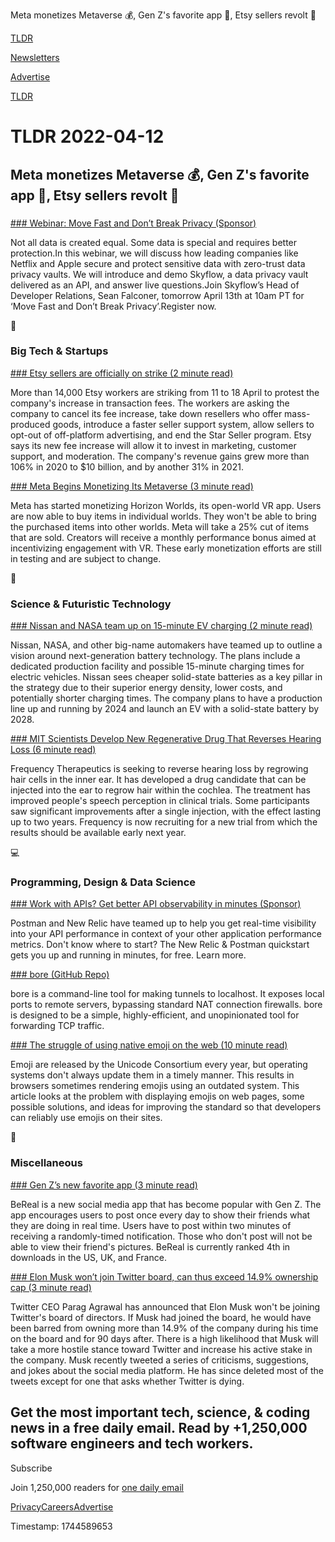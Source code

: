 Meta monetizes Metaverse 💰, Gen Z's favorite app 📱, Etsy sellers revolt 🧶

[TLDR](/)

[Newsletters](/newsletters)

[Advertise](https://advertise.tldr.tech/)

[TLDR](/)

# TLDR 2022-04-12

## Meta monetizes Metaverse 💰, Gen Z's favorite app 📱, Etsy sellers revolt 🧶

### 

[### Webinar: Move Fast and Don’t Break Privacy (Sponsor)](https://info.skyflow.com/move-fast-and-dont-break-privacy-an-intro-to-skyflow?utm_source=tldr&utm_medium=newsletter&utm_campaign=tldr+2022)

Not all data is created equal. Some data is special and requires better protection.In this webinar, we will discuss how leading companies like Netflix and Apple secure and protect sensitive data with zero-trust data privacy vaults. We will introduce and demo Skyflow, a data privacy vault delivered as an API, and answer live questions.Join Skyflow’s Head of Developer Relations, Sean Falconer, tomorrow April 13th at 10am PT for ‘Move Fast and Don’t Break Privacy’.Register now.

📱

### Big Tech & Startups

[### Etsy sellers are officially on strike (2 minute read)](https://www.protocol.com/bulletins/etsy-seller-strike?utm_source=tldrnewsletter)

More than 14,000 Etsy workers are striking from 11 to 18 April to protest the company's increase in transaction fees. The workers are asking the company to cancel its fee increase, take down resellers who offer mass-produced goods, introduce a faster seller support system, allow sellers to opt-out of off-platform advertising, and end the Star Seller program. Etsy says its new fee increase will allow it to invest in marketing, customer support, and moderation. The company's revenue gains grew more than 106% in 2020 to $10 billion, and by another 31% in 2021.

[### Meta Begins Monetizing Its Metaverse (3 minute read)](https://www.cnet.com/tech/computing/meta-begins-monetizing-its-metaverse/?utm_source=tldrnewsletter)

Meta has started monetizing Horizon Worlds, its open-world VR app. Users are now able to buy items in individual worlds. They won't be able to bring the purchased items into other worlds. Meta will take a 25% cut of items that are sold. Creators will receive a monthly performance bonus aimed at incentivizing engagement with VR. These early monetization efforts are still in testing and are subject to change.

🚀

### Science & Futuristic Technology

[### Nissan and NASA team up on 15-minute EV charging (2 minute read)](https://newatlas.com/automotive/nissan-nasa-team-15-minute-ev-charging-battery/?utm_source=tldrnewsletter)

Nissan, NASA, and other big-name automakers have teamed up to outline a vision around next-generation battery technology. The plans include a dedicated production facility and possible 15-minute charging times for electric vehicles. Nissan sees cheaper solid-state batteries as a key pillar in the strategy due to their superior energy density, lower costs, and potentially shorter charging times. The company plans to have a production line up and running by 2024 and launch an EV with a solid-state battery by 2028.

[### MIT Scientists Develop New Regenerative Drug That Reverses Hearing Loss (6 minute read)](https://scitechdaily.com/mit-scientists-develop-new-regenerative-drug-that-reverses-hearing-loss/?utm_source=tldrnewsletter)

Frequency Therapeutics is seeking to reverse hearing loss by regrowing hair cells in the inner ear. It has developed a drug candidate that can be injected into the ear to regrow hair within the cochlea. The treatment has improved people's speech perception in clinical trials. Some participants saw significant improvements after a single injection, with the effect lasting up to two years. Frequency is now recruiting for a new trial from which the results should be available early next year.

💻

### Programming, Design & Data Science

[### Work with APIs? Get better API observability in minutes (Sponsor)](https://newrelic.com/blog/nerdlog/postman-integration?utm_source=tldr&utm_medium=community&utm_campaign=global-fy22-q4-postman&utm_content=blog)

Postman and New Relic have teamed up to help you get real-time visibility into your API performance in context of your other application performance metrics. Don't know where to start? The New Relic & Postman quickstart gets you up and running in minutes, for free. Learn more.

[### bore (GitHub Repo)](https://github.com/ekzhang/bore?utm_source=tldrnewsletter)

bore is a command-line tool for making tunnels to localhost. It exposes local ports to remote servers, bypassing standard NAT connection firewalls. bore is designed to be a simple, highly-efficient, and unopinionated tool for forwarding TCP traffic.

[### The struggle of using native emoji on the web (10 minute read)](https://nolanlawson.com/2022/04/08/the-struggle-of-using-native-emoji-on-the-web/?utm_source=tldrnewsletter)

Emoji are released by the Unicode Consortium every year, but operating systems don't always update them in a timely manner. This results in browsers sometimes rendering emojis using an outdated system. This article looks at the problem with displaying emojis on web pages, some possible solutions, and ideas for improving the standard so that developers can reliably use emojis on their sites.

🎁

### Miscellaneous

[### Gen Z’s new favorite app (3 minute read)](https://www.axios.com/bereal-gen-zs-favorite-app-authenticity-b9809ab6-2199-47ae-9b2e-2dee4f2bb301.html?utm_source=tldrnewsletter)

BeReal is a new social media app that has become popular with Gen Z. The app encourages users to post once every day to show their friends what they are doing in real time. Users have to post within two minutes of receiving a randomly-timed notification. Those who don't post will not be able to view their friend's pictures. BeReal is currently ranked 4th in downloads in the US, UK, and France.

[### Elon Musk won’t join Twitter board, can thus exceed 14.9% ownership cap (3 minute read)](https://arstechnica.com/tech-policy/2022/04/elon-musk-wont-join-twitter-board-can-thus-exceed-14-9-ownership-cap?utm_source=tldrnewsletter)

Twitter CEO Parag Agrawal has announced that Elon Musk won't be joining Twitter's board of directors. If Musk had joined the board, he would have been barred from owning more than 14.9% of the company during his time on the board and for 90 days after. There is a high likelihood that Musk will take a more hostile stance toward Twitter and increase his active stake in the company. Musk recently tweeted a series of criticisms, suggestions, and jokes about the social media platform. He has since deleted most of the tweets except for one that asks whether Twitter is dying.

## Get the most important tech, science, & coding news in a free daily email. Read by +1,250,000 software engineers and tech workers.

Subscribe

Join 1,250,000 readers for [one daily email](/api/latest/tech)

[Privacy](/privacy)[Careers](https://jobs.ashbyhq.com/tldr.tech)[Advertise](/tech/advertise)

Timestamp: 1744589653